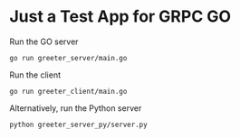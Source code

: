 Just a Test App for GRPC GO
======================

Run the GO server

    go run greeter_server/main.go

Run the client

    go run greeter_client/main.go

Alternatively, run the Python server

    python greeter_server_py/server.py





